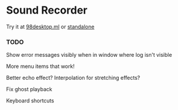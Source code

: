 
# Sound Recorder

Try it at [98desktop.ml](http://98desktop.ml/) or [standalone](http://1j01.github.io/98/sound-recorder/)


### TODO

Show error messages visibly when in window where log isn't visible

More menu items that work!

Better echo effect?
Interpolation for stretching effects?

Fix ghost playback

Keyboard shortcuts

